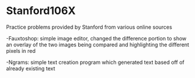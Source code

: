 # Stanford106X
Practice problems provided by Stanford from various online sources

-Fauxtoshop: simple image editor, changed the difference portion to show an overlay of the two images being compared and highlighting the different pixels in red

-Ngrams: simple text creation program which generated text based off of already existing text
